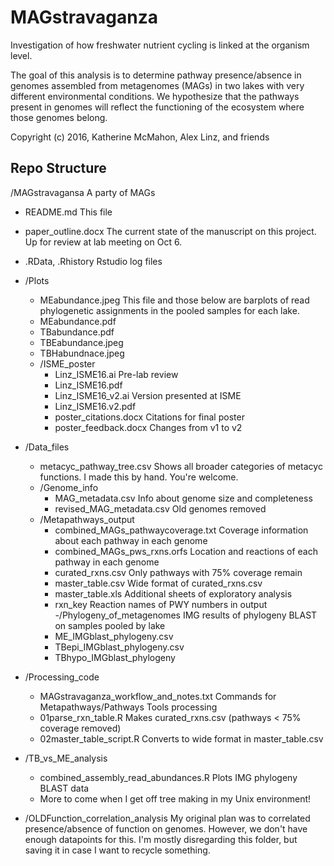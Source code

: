 # MAGstravaganza
Investigation of how freshwater nutrient cycling is linked at the organism level.

The goal of this analysis is to determine pathway presence/absence in genomes assembled from metagenomes (MAGs) in two lakes with very different environmental conditions.
We hypothesize that the pathways present in genomes will reflect the functioning of the ecosystem where those genomes belong.

Copyright (c) 2016, Katherine McMahon, Alex Linz, and friends

Repo Structure
------------------------------
/MAGstravagansa						A party of MAGs
- README.md						This file
- paper_outline.docx					The current state of the manuscript on this project. Up for review at lab meeting on Oct 6.
- .RData, .Rhistory					Rstudio log files
- /Plots
	- MEabundance.jpeg				This file and those below are barplots of read phylogenetic assignments in the pooled samples for each lake.
	- MEabundance.pdf
	- TBabundance.pdf
	- TBEabundance.jpeg
	- TBHabundnace.jpeg
	- /ISME_poster
		- Linz_ISME16.ai			Pre-lab review
		- Linz_ISME16.pdf
		- Linz_ISME16_v2.ai			Version presented at ISME
		- Linz_ISME16.v2.pdf
		- poster_citations.docx			Citations for final poster
		- poster_feedback.docx			Changes from v1 to v2

- /Data_files
	- metacyc_pathway_tree.csv			Shows all broader categories of metacyc functions. I made this by hand. You're welcome.
	- /Genome_info
		- MAG_metadata.csv			Info about genome size and completeness
		- revised_MAG_metadata.csv		Old genomes removed
	- /Metapathways_output
		- combined_MAGs_pathwaycoverage.txt	Coverage information about each pathway in each genome
		- combined_MAGs_pws_rxns.orfs		Location and reactions of each pathway in each genome
		- curated_rxns.csv			Only pathways with 75% coverage remain
		- master_table.csv			Wide format of curated_rxns.csv
		- master_table.xls			Additional sheets of exploratory analysis
		- rxn_key				Reaction names of PWY numbers in output 	
	-/Phylogeny_of_metagenomes			IMG results of phylogeny BLAST on samples pooled by lake
		- ME_IMGblast_phylogeny.csv
		- TBepi_IMGblast_phylogeny.csv
		- TBhypo_IMGblast_phylogeny
- /Processing_code
	- MAGstravaganza_workflow_and_notes.txt		Commands for Metapathways/Pathways Tools processing
	- 01parse_rxn_table.R				Makes curated_rxns.csv (pathways < 75% coverage removed)
	- 02master_table_script.R			Converts to wide format in master_table.csv
- /TB_vs_ME_analysis
	- combined_assembly_read_abundances.R		Plots IMG phylogeny BLAST data
	- More to come when I get off tree making in my Unix environment!
- /OLDFunction_correlation_analysis
	My original plan was to correlated presence/absence of function on genomes.
	However, we don't have enough datapoints for this.
	I'm mostly disregarding this folder, but saving it in case I want to recycle something.